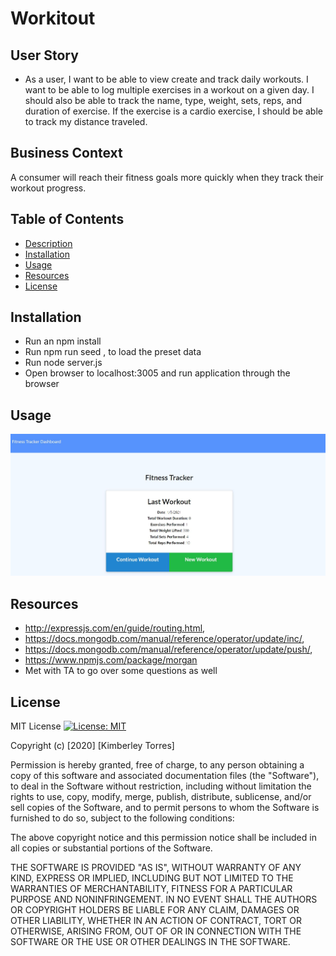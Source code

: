 # Workitout

## User Story

* As a user, I want to be able to view create and track daily workouts. I want to be able to log multiple exercises in a workout on a given day. I should also be able to track the name, type, weight, sets, reps, and duration of exercise. If the exercise is a cardio exercise, I should be able to track my distance traveled.

## Business Context

A consumer will reach their fitness goals more quickly when they track their workout progress.


## Table of Contents
* [Description](#description)
* [Installation](#installation)
* [Usage](#usage)
* [Resources](#resources)
* [License](#License)


## Installation

* Run an npm install
* Run npm run seed , to load the preset data
* Run node server.js 
* Open browser to localhost:3005 and run application through the browser

## Usage
![Fitness Tracker](fitnesstracker.JPG)

## Resources
* http://expressjs.com/en/guide/routing.html,
* https://docs.mongodb.com/manual/reference/operator/update/inc/,
* https://docs.mongodb.com/manual/reference/operator/update/push/,
* https://www.npmjs.com/package/morgan
* Met with TA to go over some questions as well

## License
MIT License [![License: MIT](https://img.shields.io/badge/License-MIT-yellow.svg)](https://opensource.org/licenses/MIT)

Copyright (c) [2020] [Kimberley Torres]

Permission is hereby granted, free of charge, to any person obtaining a copy
of this software and associated documentation files (the "Software"), to deal
in the Software without restriction, including without limitation the rights
to use, copy, modify, merge, publish, distribute, sublicense, and/or sell
copies of the Software, and to permit persons to whom the Software is
furnished to do so, subject to the following conditions:

The above copyright notice and this permission notice shall be included in all
copies or substantial portions of the Software.

THE SOFTWARE IS PROVIDED "AS IS", WITHOUT WARRANTY OF ANY KIND, EXPRESS OR
IMPLIED, INCLUDING BUT NOT LIMITED TO THE WARRANTIES OF MERCHANTABILITY,
FITNESS FOR A PARTICULAR PURPOSE AND NONINFRINGEMENT. IN NO EVENT SHALL THE
AUTHORS OR COPYRIGHT HOLDERS BE LIABLE FOR ANY CLAIM, DAMAGES OR OTHER
LIABILITY, WHETHER IN AN ACTION OF CONTRACT, TORT OR OTHERWISE, ARISING FROM,
OUT OF OR IN CONNECTION WITH THE SOFTWARE OR THE USE OR OTHER DEALINGS IN THE
SOFTWARE.


